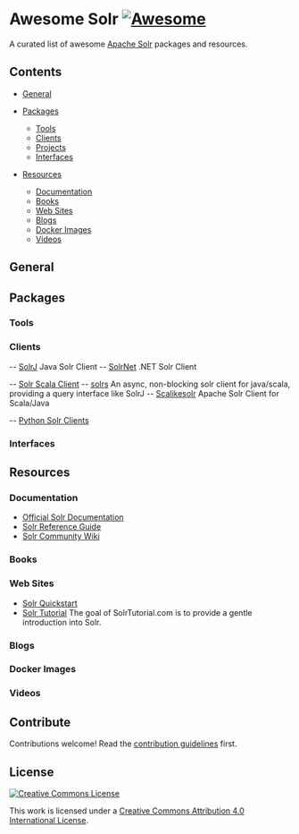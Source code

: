 # Awesome Solr [![Awesome](https://cdn.rawgit.com/sindresorhus/awesome/d7305f38d29fed78fa85652e3a63e154dd8e8829/media/badge.svg)](https://github.com/sindresorhus/awesome)

A curated list of awesome [Apache Solr](http://lucene.apache.org/solr/) packages and resources.

## Contents

- [General](#general)

- [Packages](#packages)
  - [Tools](#tools)
  - [Clients](#clients)
  - [Projects](#projects)
  - [Interfaces](#interfaces)

- [Resources](#resources)
  - [Documentation](#documentation)
  - [Books](#books)
  - [Web Sites](#web-sites)
  - [Blogs](#blogs)
  - [Docker Images](#docker-images)
  - [Videos](#videos)

## General

## Packages

### Tools

### Clients

  -- [SolrJ](https://cwiki.apache.org/confluence/display/solr/Using+SolrJ) Java Solr Client
  -- [SolrNet](https://github.com/mausch/SolrNet) .NET Solr Client 
  
  -- [Solr Scala Client](https://github.com/takezoe/solr-scala-client)
  -- [solrs](https://github.com/inoio/solrs) An async, non-blocking solr client for java/scala, providing a query interface like SolrJ
  -- [Scalikesolr](https://github.com/seratch/scalikesolr) Apache Solr Client for Scala/Java

  -- [Python Solr Clients](https://wiki.apache.org/solr/SolPython)

### Interfaces

## Resources

### Documentation

  - [Official Solr Documentation](http://lucene.apache.org/solr/resources.html#documentation)
  - [Solr Reference Guide](https://cwiki.apache.org/confluence/display/solr/Apache+Solr+Reference+Guide)
  - [Solr Community Wiki](https://wiki.apache.org/solr)

### Books

### Web Sites

  - [Solr Quickstart](http://lucene.apache.org/solr/quickstart.html) 
  - [Solr Tutorial](http://www.solrtutorial.com/) The goal of SolrTutorial.com is to provide a gentle introduction into Solr.


### Blogs

### Docker Images

### Videos


## Contribute

Contributions welcome! Read the [contribution guidelines](contributing.md) first.


## License

[![Creative Commons License](http://i.creativecommons.org/l/by/4.0/88x31.png)](http://creativecommons.org/licenses/by/4.0/)

This work is licensed under a [Creative Commons Attribution 4.0 International License](http://creativecommons.org/licenses/by/4.0/).





